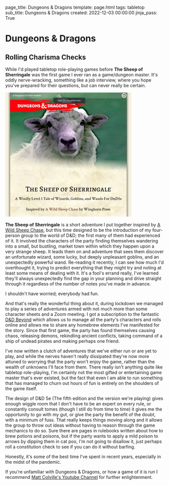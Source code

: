 page_title: Dungeons & Dragons
template: page.html
tags: tabletop
sub_title: Dungeons & Dragons
created: 2022-12-03 00:00:00
jinja_pass: True


# Dungeons &amp; Dragons
## Rolling Charisma Checks

While I'd played tabletop role-playing games before **The Sheep of Sherringale** was the first game I ever ran as a game/dungeon master.
It's oddly nerve-wracking, something like a job interview, where you hope you've prepared for their questions, but can never really be certain.

![The Sheep of Sherringale][sheep]

**The Sheep of Sherringale** is a short adventure I put together inspired by [A Wild Sheep Chase](https://winghornpress.com/adventures/a-wild-sheep-chase/),
but this time designed to be the introduction of my four-person group to the world of D&amp;D; the first many of them had experienced of it.
It involved the characters of the party finding themselves wandering into a small, but bustling, market town within which they happen upon a very
strange sheep. It leads them on and adventure that sees them discover an unfortunate wizard, some lucky, but deeply unpleasant goblins,
and an unexpectedly powerful wand. Re-reading it recently, I can see how much I'd overthought it, trying to predict everything that they might
try and noting at least some means of dealing with it. It's a fool's errand really, I've learned they'll always unexpectedly find the gap in
your planning and drive straight through it regardless of the number of notes you've made in advance.

I shouldn't have worried; everybody had fun.

And that's really the wonderful thing about it, during lockdown we managed to play a series of adventures armed with not much more than some character
sheets and a Zoom meeting. I got a subscription to the fantastic [D&D Beyond](https://www.dndbeyond.com/) which allows us to manage all the party's
characters and rolls online and allows me to share any homebrew elements I've manifested for the story. Since that first game, the party has found themselves
causing chaos, releasing demons, rekindling ancient conflicts, taking command of a ship of undead pirates and making perhaps one friend.

I've now written a clutch of adventures that we've either run or are yet to play, and while the nerves haven't really dissipated they're now more attuned to worrying that
the party won't enjoy the game, rather than the wealth of unknowns I'll face from them. There really isn't anything quite like tabletop role-playing, I'm certainly not
the most gifted or entertaining game master that's ever existed, but the fact that even I am able to run something that has managed to churn out hours of fun is
entirely on the shoulders of the game itself.

The design of D&D 5e (The fifth edition and the version we're playing) gives enough wiggle room that I don't have to
be an expert on every rule, or constantly consult tomes (though I still do from time to time) it gives me the opportunity to go with my gut, or give the party the
benefit of the doubt, with a minimum of fuss.  That really keeps things moving along and it allows the group to throw out ideas without having to reason
through the game mechanics to do so. Sure there are pages in rulebooks written about how to brew potions and poisons, but if the party wants to apply a mild poison to
arrows by dipping them in cat poo, I'm not going to disallow it, just perhaps roll a constitution check to see if you can do it without barfing.

Honestly, it's some of the best time I've spent in recent years, especially in the midst of the pandemic.

If you're unfamiliar with Dungeons &amp; Dragons, or how a game of it is run I recommend [Matt Colville's Youtube Channel](https://www.youtube.com/watch?v=e-YZvLUXcR8&ab_channel=MatthewColville)
for further enlightenment.

[sheep]: /resources/img/pages/sheep.jpg "The Sheep Of Sherringale Adventure"

